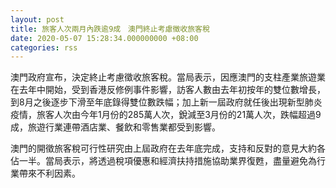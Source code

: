 ```yaml
---
layout: post
title: 旅客人次兩月內跌逾9成　澳門終止考慮徵收旅客稅
date: 2020-05-07 15:28:34.000000000 +08:00
categories: rss
---
```


澳門政府宣布，決定終止考慮徵收旅客稅。當局表示，因應澳門的支柱產業旅遊業在去年中開始，受到香港反修例事件影響，訪客人數由去年初按年的雙位數增長，到8月之後逐步下滑至年底錄得雙位數跌幅；加上新一屆政府就任後出現新型肺炎疫情，旅客人次由今年1月份的285萬人次，銳減至3月份的21萬人次，跌幅超過9成，旅遊行業連帶酒店業、餐飲和零售業都受到影響。

澳門的開徵旅客稅可行性研究由上屆政府在去年底完成，支持和反對的意見大約各佔一半。當局表示，將透過稅項優惠和經濟扶持措施協助業界復甦，盡量避免為行業帶來不利因素。
